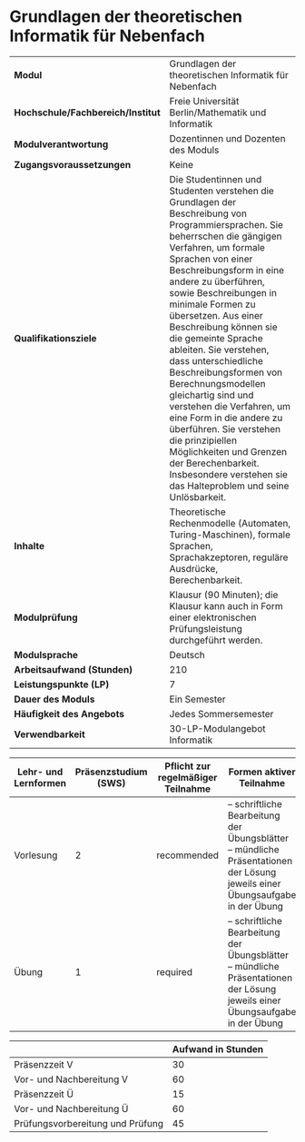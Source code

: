 # Grundlagen der theoretischen Informatik für Nebenfach
|                                    |   |
|------------------------------------|---|
|**Modul**                           | Grundlagen der theoretischen Informatik für Nebenfach |
|**Hochschule/Fachbereich/Institut** | Freie Universität Berlin/Mathematik und Informatik |
|**Modulverantwortung**              | Dozentinnen und Dozenten des Moduls |
|**Zugangsvoraussetzungen**          | Keine |
|**Qualifikationsziele**             | Die Studentinnen und Studenten verstehen die Grundlagen der Beschreibung von Programmiersprachen. Sie beherrschen die gängigen Verfahren, um formale Sprachen von einer Beschreibungsform in eine andere zu überführen, sowie Beschreibungen in minimale Formen zu übersetzen. Aus einer Beschreibung können sie die gemeinte Sprache ableiten. Sie verstehen, dass unterschiedliche Beschreibungsformen von Berechnungsmodellen gleichartig sind und verstehen die Verfahren, um eine Form in die andere zu überführen. Sie verstehen die prinzipiellen Möglichkeiten und Grenzen der Berechenbarkeit. Insbesondere verstehen sie das Halteproblem und seine Unlösbarkeit. |
|**Inhalte**                         | Theoretische Rechenmodelle (Automaten, Turing-Maschinen), formale Sprachen, Sprachakzeptoren, reguläre Ausdrücke, Berechenbarkeit. |
|**Modulprüfung**                    | Klausur (90 Minuten); die Klausur kann auch in Form einer elektronischen Prüfungsleistung durchgeführt werden. |
|**Modulsprache**                    | Deutsch |
|**Arbeitsaufwand (Stunden)**        | 210 |
|**Leistungspunkte (LP)**            | 7 |
|**Dauer des Moduls**                | Ein Semester |
|**Häufigkeit des Angebots**         | Jedes Sommersemester |
|**Verwendbarkeit**                  | 30-LP-Modulangebot Informatik |

| Lehr- und Lernformen | Präsenzstudium <br> (SWS) | Pflicht zur regelmäßiger Teilnahme | Formen aktiver Teilnahme |
| ---------------------|---------------------------|------------------------------------|------------------------- |
| Vorlesung            | 2                         | recommended                        | – schriftliche Bearbeitung der Übungsblätter<br>– mündliche Präsentationen der Lösung jeweils einer Übungsaufgabe in der Übung |
| Übung                | 1                         | required                           | – schriftliche Bearbeitung der Übungsblätter<br>– mündliche Präsentationen der Lösung jeweils einer Übungsaufgabe in der Übung |

|   | Aufwand in Stunden |
| - |--------------------|
| Präsenzzeit V                            | 30    |
| Vor- und Nachbereitung V                 | 60    |
| Präsenzzeit Ü                            | 15    |
| Vor- und Nachbereitung Ü                 | 60    |
| Prüfungsvorbereitung und Prüfung         | 45    |
